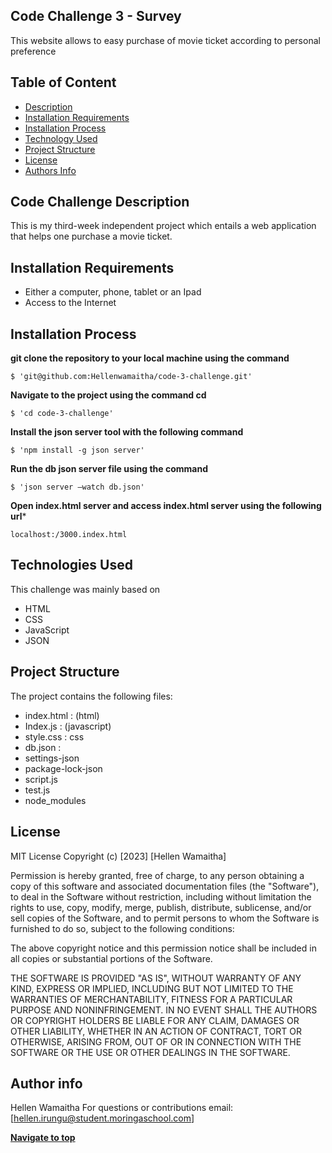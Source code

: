 
## Code Challenge 3 - Survey
This website allows to easy purchase of movie ticket according to personal preference

## Table of Content
- [Description](https://github.com/Hellenwamaitha/code-3-challenge#code-challenge-description)
- [Installation Requirements](https://github.com/Hellenwamaitha/code-3-challenge#installation-requirements)
- [Installation Process](https://github.com/Hellenwamaitha/code-3-challenge#installation-process)
- [Technology Used](https://github.com/Hellenwamaitha/code-3-challenge#technologies-used)
- [Project Structure](https://github.com/Hellenwamaitha/code-3-challenge#project-structure)
- [License](https://github.com/Hellenwamaitha/code-3-challenge#license)
- [Authors Info](https://github.com/Hellenwamaitha/code-3-challenge#author-info)

## Code Challenge Description
This is my third-week independent project which entails a web application that helps one purchase a movie ticket.

## Installation Requirements 
- Either a computer, phone, tablet or an Ipad
- Access to the Internet

## Installation Process

**git clone the repository to your local machine using the command**

```
$ 'git@github.com:Hellenwamaitha/code-3-challenge.git'
```

**Navigate to the project using the command cd**
```
$ 'cd code-3-challenge'
```
**Install the json server tool with the following command**
```
$ 'npm install -g json server'
```

**Run the db json server file using the command**

```
$ 'json server –watch db.json'
```

**Open index.html server and access index.html server using the following url***

```
localhost:/3000.index.html
```


## Technologies Used
This challenge was mainly based on
- HTML
- CSS
- JavaScript
- JSON

## Project Structure
The project contains the following files:
  - index.html : (html)
  - Index.js : (javascript)
  - style.css : css
  - db.json : 
  - settings-json
  - package-lock-json
  - script.js
  - test.js
  - node_modules
    
## License
MIT License
Copyright (c) [2023] [Hellen Wamaitha]

Permission is hereby granted, free of charge, to any person obtaining a copy
of this software and associated documentation files (the "Software"), to deal
in the Software without restriction, including without limitation the rights
to use, copy, modify, merge, publish, distribute, sublicense, and/or sell
copies of the Software, and to permit persons to whom the Software is
furnished to do so, subject to the following conditions:

The above copyright notice and this permission notice shall be included in all
copies or substantial portions of the Software.

THE SOFTWARE IS PROVIDED "AS IS", WITHOUT WARRANTY OF ANY KIND, EXPRESS OR
IMPLIED, INCLUDING BUT NOT LIMITED TO THE WARRANTIES OF MERCHANTABILITY,
FITNESS FOR A PARTICULAR PURPOSE AND NONINFRINGEMENT. IN NO EVENT SHALL THE
AUTHORS OR COPYRIGHT HOLDERS BE LIABLE FOR ANY CLAIM, DAMAGES OR OTHER
LIABILITY, WHETHER IN AN ACTION OF CONTRACT, TORT OR OTHERWISE, ARISING FROM,
OUT OF OR IN CONNECTION WITH THE SOFTWARE OR THE USE OR OTHER DEALINGS IN THE
SOFTWARE.

## Author info
Hellen Wamaitha
For questions or contributions email: [hellen.irungu@student.moringaschool.com]

  [**Navigate to top**](https://github.com/Hellenwamaitha/code-3-challenge#code-challenge-3---)
